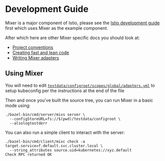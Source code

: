 # Development Guide

Mixer is a major component of Istio, please see the
[Istio development guide](https://github.com/istio/istio/blob/master/devel/README.md) 
first which uses Mixer as the example component.

After which here are other Mixer specific docs you should look at:

- [Project conventions](./conventions.md)
- [Creating fast and lean code](./performance.md)
- [Writing Mixer adapters](./adapters.md)

## Using Mixer

You will need to edit
[`testdata/configroot/scopes/global/adapters.yml`](../../testdata/configroot/scopes/global/adapters.yml)
to setup kubeconfig per the instructions at the end of the file

Then and once you've built the source tree, you can run Mixer in a basic mode using:

```shell
./bazel-bin/cmd/server/mixs server \
  --configStoreURL=fs://$(pwd)/testdata/configroot \
  --alsologtostderr
```

You can also run a simple client to interact with the server:

```shell
./bazel-bin/cmd/client/mixc check -a target.service=f.default.svc.cluster.local \
  --string_attributes source.uid=kubernetes://xyz.default
Check RPC returned OK
```
